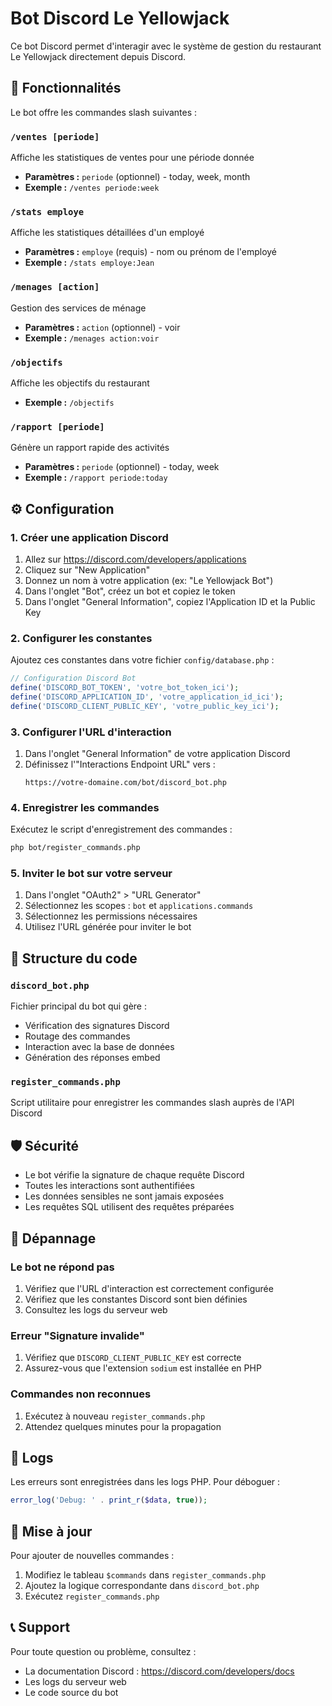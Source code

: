 # Bot Discord Le Yellowjack

Ce bot Discord permet d'interagir avec le système de gestion du restaurant Le Yellowjack directement depuis Discord.

## 🚀 Fonctionnalités

Le bot offre les commandes slash suivantes :

### `/ventes [periode]`
Affiche les statistiques de ventes pour une période donnée
- **Paramètres :** `periode` (optionnel) - today, week, month
- **Exemple :** `/ventes periode:week`

### `/stats employe`
Affiche les statistiques détaillées d'un employé
- **Paramètres :** `employe` (requis) - nom ou prénom de l'employé
- **Exemple :** `/stats employe:Jean`

### `/menages [action]`
Gestion des services de ménage
- **Paramètres :** `action` (optionnel) - voir
- **Exemple :** `/menages action:voir`

### `/objectifs`
Affiche les objectifs du restaurant
- **Exemple :** `/objectifs`

### `/rapport [periode]`
Génère un rapport rapide des activités
- **Paramètres :** `periode` (optionnel) - today, week
- **Exemple :** `/rapport periode:today`

## ⚙️ Configuration

### 1. Créer une application Discord

1. Allez sur https://discord.com/developers/applications
2. Cliquez sur "New Application"
3. Donnez un nom à votre application (ex: "Le Yellowjack Bot")
4. Dans l'onglet "Bot", créez un bot et copiez le token
5. Dans l'onglet "General Information", copiez l'Application ID et la Public Key

### 2. Configurer les constantes

Ajoutez ces constantes dans votre fichier `config/database.php` :

```php
// Configuration Discord Bot
define('DISCORD_BOT_TOKEN', 'votre_bot_token_ici');
define('DISCORD_APPLICATION_ID', 'votre_application_id_ici');
define('DISCORD_CLIENT_PUBLIC_KEY', 'votre_public_key_ici');
```

### 3. Configurer l'URL d'interaction

1. Dans l'onglet "General Information" de votre application Discord
2. Définissez l'"Interactions Endpoint URL" vers :
   ```
   https://votre-domaine.com/bot/discord_bot.php
   ```

### 4. Enregistrer les commandes

Exécutez le script d'enregistrement des commandes :

```bash
php bot/register_commands.php
```

### 5. Inviter le bot sur votre serveur

1. Dans l'onglet "OAuth2" > "URL Generator"
2. Sélectionnez les scopes : `bot` et `applications.commands`
3. Sélectionnez les permissions nécessaires
4. Utilisez l'URL générée pour inviter le bot

## 🔧 Structure du code

### `discord_bot.php`
Fichier principal du bot qui gère :
- Vérification des signatures Discord
- Routage des commandes
- Interaction avec la base de données
- Génération des réponses embed

### `register_commands.php`
Script utilitaire pour enregistrer les commandes slash auprès de l'API Discord

## 🛡️ Sécurité

- Le bot vérifie la signature de chaque requête Discord
- Toutes les interactions sont authentifiées
- Les données sensibles ne sont jamais exposées
- Les requêtes SQL utilisent des requêtes préparées

## 🐛 Dépannage

### Le bot ne répond pas
1. Vérifiez que l'URL d'interaction est correctement configurée
2. Vérifiez que les constantes Discord sont bien définies
3. Consultez les logs du serveur web

### Erreur "Signature invalide"
1. Vérifiez que `DISCORD_CLIENT_PUBLIC_KEY` est correcte
2. Assurez-vous que l'extension `sodium` est installée en PHP

### Commandes non reconnues
1. Exécutez à nouveau `register_commands.php`
2. Attendez quelques minutes pour la propagation

## 📝 Logs

Les erreurs sont enregistrées dans les logs PHP. Pour déboguer :

```php
error_log('Debug: ' . print_r($data, true));
```

## 🔄 Mise à jour

Pour ajouter de nouvelles commandes :

1. Modifiez le tableau `$commands` dans `register_commands.php`
2. Ajoutez la logique correspondante dans `discord_bot.php`
3. Exécutez `register_commands.php`

## 📞 Support

Pour toute question ou problème, consultez :
- La documentation Discord : https://discord.com/developers/docs
- Les logs du serveur web
- Le code source du bot